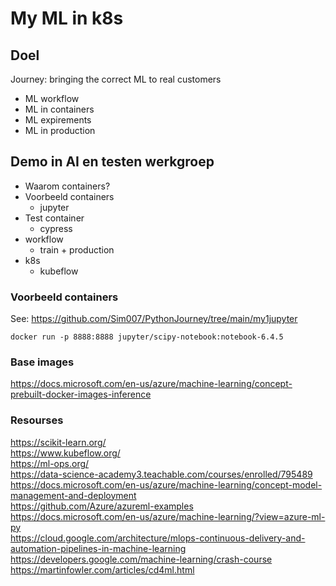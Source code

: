 # My ML in k8s

## Doel
Journey: bringing the correct ML to real customers
- ML workflow
- ML in containers
- ML expirements
- ML in production

## Demo in AI en testen werkgroep
- Waarom containers?
- Voorbeeld containers
  - jupyter
- Test container
  - cypress
- workflow
  - train + production
- k8s 
  - kubeflow

### Voorbeeld containers
See: https://github.com/Sim007/PythonJourney/tree/main/my1jupyter

```
docker run -p 8888:8888 jupyter/scipy-notebook:notebook-6.4.5
```


### Base images
https://docs.microsoft.com/en-us/azure/machine-learning/concept-prebuilt-docker-images-inference


### Resourses
https://scikit-learn.org/  
https://www.kubeflow.org/  
https://ml-ops.org/  
https://data-science-academy3.teachable.com/courses/enrolled/795489  
https://docs.microsoft.com/en-us/azure/machine-learning/concept-model-management-and-deployment  
https://github.com/Azure/azureml-examples  
https://docs.microsoft.com/en-us/azure/machine-learning/?view=azure-ml-py  
https://cloud.google.com/architecture/mlops-continuous-delivery-and-automation-pipelines-in-machine-learning 
https://developers.google.com/machine-learning/crash-course
https://martinfowler.com/articles/cd4ml.html



